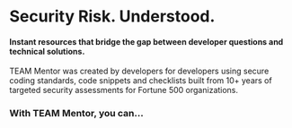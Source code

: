 # Security Risk. Understood.
#### Instant resources that bridge the gap between developer questions and technical solutions.

TEAM Mentor was created by developers for developers using secure coding standards, code snippets and checklists built from 10+ years of targeted security assessments for Fortune 500 organizations.

### With TEAM Mentor, you can...